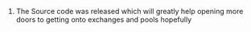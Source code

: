 1. The Source code was released which will greatly help opening more doors to getting onto exchanges and pools hopefully 
